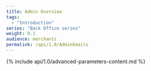 ```yaml
---
title: Admin Overview
tags:
  - "Introduction"
series: "Back Office series"
weight: 0.1
audience: merchants
permalink: /api/1.0/AdminEmails
---
```

{% include api/1.0/advanced-parameters-content.md %}

